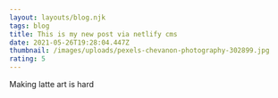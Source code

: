 ```yaml
---
layout: layouts/blog.njk
tags: blog
title: This is my new post via netlify cms
date: 2021-05-26T19:28:04.447Z
thumbnail: /images/uploads/pexels-chevanon-photography-302899.jpg
rating: 5
---
```

Making latte art is hard